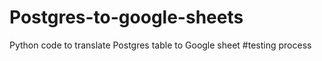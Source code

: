 # Postgres-to-google-sheets
Python code to translate Postgres table to Google sheet
#testing process

